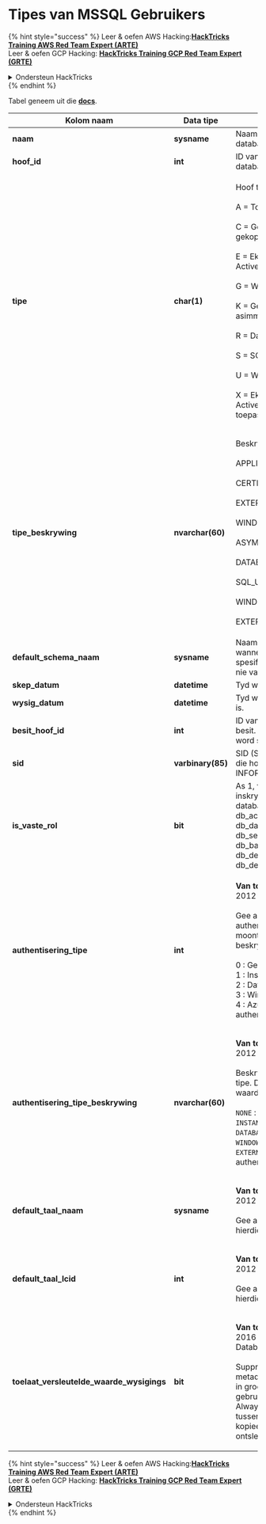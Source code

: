 # Tipes van MSSQL Gebruikers

{% hint style="success" %}
Leer & oefen AWS Hacking:<img src="/.gitbook/assets/arte.png" alt="" data-size="line">[**HackTricks Training AWS Red Team Expert (ARTE)**](https://training.hacktricks.xyz/courses/arte)<img src="/.gitbook/assets/arte.png" alt="" data-size="line">\
Leer & oefen GCP Hacking: <img src="/.gitbook/assets/grte.png" alt="" data-size="line">[**HackTricks Training GCP Red Team Expert (GRTE)**<img src="/.gitbook/assets/grte.png" alt="" data-size="line">](https://training.hacktricks.xyz/courses/grte)

<details>

<summary>Ondersteun HackTricks</summary>

* Kyk na die [**subskripsie planne**](https://github.com/sponsors/carlospolop)!
* **Sluit aan by die** 💬 [**Discord groep**](https://discord.gg/hRep4RUj7f) of die [**telegram groep**](https://t.me/peass) of **volg** ons op **Twitter** 🐦 [**@hacktricks\_live**](https://twitter.com/hacktricks\_live)**.**
* **Deel hacking truuks deur PRs in te dien na die** [**HackTricks**](https://github.com/carlospolop/hacktricks) en [**HackTricks Cloud**](https://github.com/carlospolop/hacktricks-cloud) github repos.

</details>
{% endhint %}

Tabel geneem uit die [**docs**](https://learn.microsoft.com/en-us/sql/relational-databases/system-catalog-views/sys-database-principals-transact-sql?view=sql-server-ver16).

| Kolom naam                                 | Data tipe         | Beskrywing                                                                                                                                                                                                                                                                                                                                                                                                                                            |
| ------------------------------------------ | ----------------- | ------------------------------------------------------------------------------------------------------------------------------------------------------------------------------------------------------------------------------------------------------------------------------------------------------------------------------------------------------------------------------------------------------------------------------------------------------ |
| **naam**                                   | **sysname**       | Naam van die hoof, uniek binne die databasis.                                                                                                                                                                                                                                                                                                                                                                                                         |
| **hoof\_id**                              | **int**           | ID van die hoof, uniek binne die databasis.                                                                                                                                                                                                                                                                                                                                                                                                           |
| **tipe**                                   | **char(1)**       | <p>Hoof tipe:<br><br>A = Toepassing rol<br><br>C = Gebruiker wat aan 'n sertifikaat gekoppel is<br><br>E = Eksterne gebruiker van Azure Active Directory<br><br>G = Windows groep<br><br>K = Gebruiker wat aan 'n asimmetriese sleutel gekoppel is<br><br>R = Databasis rol<br><br>S = SQL gebruiker<br><br>U = Windows gebruiker<br><br>X = Eksterne groep van Azure Active Directory groep of toepassings</p>                                                                                  |
| **tipe\_beskrywing**                      | **nvarchar(60)**  | <p>Beskrywing van die hoof tipe.<br><br>APPLICATION_ROLE<br><br>CERTIFICATE_MAPPED_USER<br><br>EXTERNAL_USER<br><br>WINDOWS_GROUP<br><br>ASYMMETRIC_KEY_MAPPED_USER<br><br>DATABASE_ROLE<br><br>SQL_USER<br><br>WINDOWS_USER<br><br>EXTERNAL_GROUPS</p>                                                                                                                                                                                               |
| **default\_schema\_naam**                 | **sysname**       | Naam wat gebruik moet word wanneer SQL naam nie 'n schema spesifiseer nie. Null vir hoofde wat nie van tipe S, U, of A is nie.                                                                                                                                                                                                                                                                                                                                                   |
| **skep\_datum**                           | **datetime**      | Tyd wanneer die hoof geskep is.                                                                                                                                                                                                                                                                                                                                                                                                               |
| **wysig\_datum**                           | **datetime**      | Tyd wanneer die hoof laas gewysig is.                                                                                                                                                                                                                                                                                                                                                                                                         |
| **besit\_hoof\_id**                       | **int**           | ID van die hoof wat hierdie hoof besit. Alle vaste Databasis Rolle word standaard deur **dbo** besit.                                                                                                                                                                                                                                                                                                                                                |
| **sid**                                    | **varbinary(85)** | SID (Sekuriteitsidentifiseerder) van die hoof. NULL vir SYS en INFORMATIE SKEMAS.                                                                                                                                                                                                                                                                                                                                                                      |
| **is\_vaste\_rol**                        | **bit**           | As 1, verteenwoordig hierdie ry 'n inskrywing vir een van die vaste databasis rolle: db\_owner, db\_accessadmin, db\_datareader, db\_datawriter, db\_ddladmin, db\_securityadmin, db\_backupoperator, db\_denydatareader, db\_denydatawriter.                                                                                                                                                                                                                       |
| **authentisering\_tipe**                  | **int**           | <p><strong>Van toepassing op</strong>: SQL Server 2012 (11.x) en later.<br><br>Gee aan die tipe van authentisering. Die volgende is die moontlike waardes en hul beskrywings.<br><br>0 : Geen authentisering<br>1 : Instansie authentisering<br>2 : Databasis authentisering<br>3 : Windows authentisering<br>4 : Azure Active Directory authentisering</p>                                                                                                        |
| **authentisering\_tipe\_beskrywing**      | **nvarchar(60)**  | <p><strong>Van toepassing op</strong>: SQL Server 2012 (11.x) en later.<br><br>Beskrywing van die authentisering tipe. Die volgende is die moontlike waardes en hul beskrywings.<br><br><code>NONE</code> : Geen authentisering<br><code>INSTANCE</code> : Instansie authentisering<br><code>DATABASE</code> : Databasis authentisering<br><code>WINDOWS</code> : Windows authentisering<br><code>EXTERNAL</code>: Azure Active Directory authentisering</p> |
| **default\_taal\_naam**                   | **sysname**       | <p><strong>Van toepassing op</strong>: SQL Server 2012 (11.x) en later.<br><br>Gee aan die standaardtaal vir hierdie hoof.</p>                                                                                                                                                                                                                                                                                                                        |
| **default\_taal\_lcid**                   | **int**           | <p><strong>Van toepassing op</strong>: SQL Server 2012 (11.x) en later.<br><br>Gee aan die standaard LCID vir hierdie hoof.</p>                                                                                                                                                                                                                                                                                                                            |
| **toelaat\_versleutelde\_waarde\_wysigings** | **bit**           | <p><strong>Van toepassing op</strong>: SQL Server 2016 (13.x) en later, SQL Databasis.<br><br>Suppresses cryptografiese metadata kontroles op die bediener in groot kopie operasies. Dit stel die gebruiker in staat om data wat met Always Encrypted versleuteld is, tussen tabelle of databasisse te kopieer, sonder om die data te ontsleutel. Die standaard is AF.</p>                                                                                                                     |

{% hint style="success" %}
Leer & oefen AWS Hacking:<img src="/.gitbook/assets/arte.png" alt="" data-size="line">[**HackTricks Training AWS Red Team Expert (ARTE)**](https://training.hacktricks.xyz/courses/arte)<img src="/.gitbook/assets/arte.png" alt="" data-size="line">\
Leer & oefen GCP Hacking: <img src="/.gitbook/assets/grte.png" alt="" data-size="line">[**HackTricks Training GCP Red Team Expert (GRTE)**<img src="/.gitbook/assets/grte.png" alt="" data-size="line">](https://training.hacktricks.xyz/courses/grte)

<details>

<summary>Ondersteun HackTricks</summary>

* Kyk na die [**subskripsie planne**](https://github.com/sponsors/carlospolop)!
* **Sluit aan by die** 💬 [**Discord groep**](https://discord.gg/hRep4RUj7f) of die [**telegram groep**](https://t.me/peass) of **volg** ons op **Twitter** 🐦 [**@hacktricks\_live**](https://twitter.com/hacktricks\_live)**.**
* **Deel hacking truuks deur PRs in te dien na die** [**HackTricks**](https://github.com/carlospolop/hacktricks) en [**HackTricks Cloud**](https://github.com/carlospolop/hacktricks-cloud) github repos.

</details>
{% endhint %}
